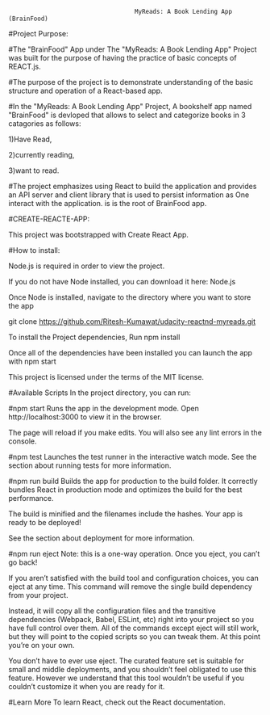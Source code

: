                                        MyReads: A Book Lending App (BrainFood)
#Project Purpose:

#The "BrainFood" App under The "MyReads: A Book Lending App" Project was built for the purpose of having the practice of basic concepts  of REACT.js.

#The purpose of the project is to demonstrate understanding of the basic structure and operation of a React-based app.

#In the "MyReads: A Book Lending App" Project, A bookshelf app named "BrainFood" is devloped that allows to select and categorize books in 3 catagories as follows:

1)Have Read,

2)currently reading,

3)want to read.

#The project emphasizes using React to build the application and provides an API server and client library that is used to persist information as One interact with the application. is is the root of BrainFood app.

#CREATE-REACTE-APP:

This project was bootstrapped with Create React App.

#How to install:

Node.js is required in order to view the project.

If you do not have Node installed, you can download it here: Node.js

Once Node is installed, navigate to the directory where you want to store the app

git clone https://github.com/Ritesh-Kumawat/udacity-reactnd-myreads.git

To install the Project dependencies, Run npm install

Once all of the dependencies have been installed you can launch the app with npm start

This project is licensed under the terms of the MIT license.

#Available Scripts
In the project directory, you can run:

#npm start
Runs the app in the development mode.
Open http://localhost:3000 to view it in the browser.

The page will reload if you make edits.
You will also see any lint errors in the console.

#npm test
Launches the test runner in the interactive watch mode.
See the section about running tests for more information.

#npm run build
Builds the app for production to the build folder.
It correctly bundles React in production mode and optimizes the build for the best performance.

The build is minified and the filenames include the hashes.
Your app is ready to be deployed!

See the section about deployment for more information.

#npm run eject
Note: this is a one-way operation. Once you eject, you can’t go back!

If you aren’t satisfied with the build tool and configuration choices, you can eject at any time. This command will remove the single build dependency from your project.

Instead, it will copy all the configuration files and the transitive dependencies (Webpack, Babel, ESLint, etc) right into your project so you have full control over them. All of the commands except eject will still work, but they will point to the copied scripts so you can tweak them. At this point you’re on your own.

You don’t have to ever use eject. The curated feature set is suitable for small and middle deployments, and you shouldn’t feel obligated to use this feature. However we understand that this tool wouldn’t be useful if you couldn’t customize it when you are ready for it.

#Learn More
To learn React, check out the React documentation.
